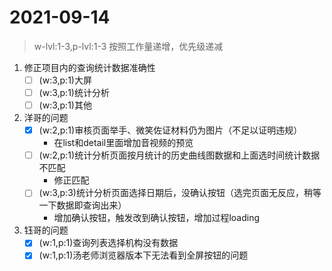 # 2021-09-14
> w-lvl:1-3,p-lvl:1-3 按照工作量递增，优先级递减
1. 修正项目内的查询统计数据准确性
   - [ ] (w:3,p:1)大屏
   - [ ] (w:3,p:1)统计分析
   - [ ] (w:3,p:1)其他
2. 洋哥的问题
   - [x] (w:2,p:1)审核页面举手、微笑佐证材料仍为图片（不足以证明违规）
     - 在list和detail里面增加音视频的预览
   - [ ] (w:2,p:1)统计分析页面按月统计的历史曲线图数据和上面选时间统计数据不匹配
     - 修正匹配
   - [ ] (w:3,p:3)统计分析页面选择日期后，没确认按钮（选完页面无反应，稍等一下数据即查询出来）
     - 增加确认按钮，触发改到确认按钮，增加过程loading
3. 钰哥的问题
   - [x] (w:1,p:1)查询列表选择机构没有数据
   - [x] (w:1,p:1)汤老师浏览器版本下无法看到全屏按钮的问题
